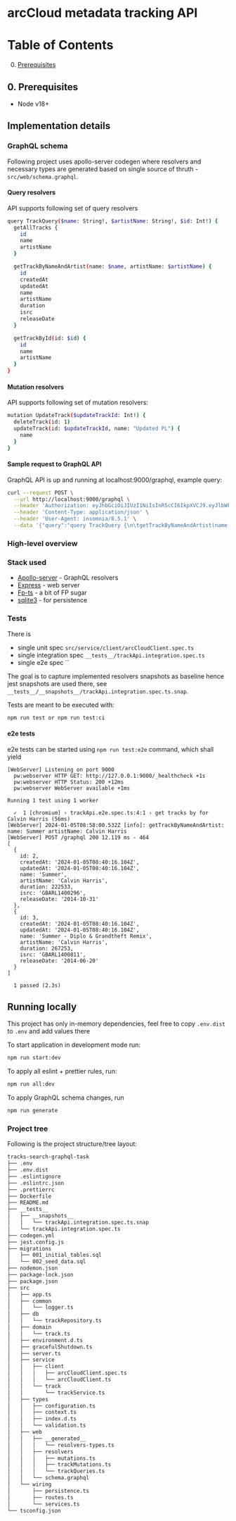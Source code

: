 # arcCloud metadata tracking API

# Table of Contents
0. [Prerequisites](#prerequisites)

## 0. Prerequisites

- Node v18+

## Implementation details

### GraphQL schema

Following project uses apollo-server codegen where resolvers and necessary types are generated based on single source of thruth - `src/web/schema.graphql`.

#### Query resolvers

API supports following set of query resolvers


```sh
query TrackQuery($name: String!, $artistName: String!, $id: Int!) {
  getAllTracks {
    id
    name
    artistName
  }

  getTrackByNameAndArtist(name: $name, artistName: $artistName) {
    id
    createdAt
    updatedAt
    name
    artistName
    duration
    isrc
    releaseDate
  }

  getTrackById(id: $id) {
    id
    name
    artistName
  }  
}
```

#### Mutation resolvers

API supports following set of mutation resolvers: 
```sh
mutation UpdateTrack($updateTrackId: Int!) {
  deleteTrack(id: 1)
  updateTrack(id: $updateTrackId, name: "Updated PL") {
    name
  }
}

```

#### Sample request to GraphQL API

GraphQL API is up and running at localhost:9000/graphql, example query: 

```sh
curl --request POST \
  --url http://localhost:9000/graphql \
  --header 'Authorization: eyJhbGciOiJIUzI1NiIsInR5cCI6IkpXVCJ9.eyJlbWFpbCI6ImVtYWlsIiwiaWF0IjoxNzA0MzE5Mzc4LCJleHAiOjE3MDQ5MjQxNzh9.dRysG06R1NIWMiF90hn6Twlid-wmV1zIQdLGDeFUlTE' \
  --header 'Content-Type: application/json' \
  --header 'User-Agent: insomnia/8.5.1' \
  --data '{"query":"query TrackQuery {\n\tgetTrackByNameAndArtist(name: \"Summer\", artistName: \"Calvin Harris\") {\n\t\tid\n\t\tcreatedAt\n\t\tupdatedAt\n\t\tname\n\t\tartistName\n\t\tduration\n\t\tisrc\n\t\treleaseDate\n\t}\n}\n","operationName":"TrackQuery"}'
```

### High-level overview


### Stack used

- [Apollo-server](https://www.apollographql.com/docs/apollo-server/) - GraphQL resolvers
- [Express](https://expressjs.com//) - web server
- [Fp-ts](https://gcanti.github.io/fp-ts/) - a bit of FP sugar
- [sqlite3](https://www.npmjs.com/package/sqlite) - for persistence

### Tests

There is
- single unit spec `src/service/client/arcCloudClient.spec.ts`
- single integration spec `__tests__/trackApi.integration.spec.ts`
- single e2e spec ``

The goal is to capture implemented resolvers snapshots as baseline hence jest snapshots are used there, see `__tests__/__snapshots__/trackApi.integration.spec.ts.snap`. 

Tests are meant to be executed with: 
```sh
npm run test or npm run test:ci
```

#### e2e tests 

e2e tests can be started using `npm run test:e2e` command, which shall yield
```
[WebServer] Listening on port 9000
  pw:webserver HTTP GET: http://127.0.0.1:9000/_healthcheck +1s
  pw:webserver HTTP Status: 200 +12ms
  pw:webserver WebServer available +1ms

Running 1 test using 1 worker

  ✓  1 [chromium] › trackApi.e2e.spec.ts:4:1 › get tracks by for Calvin Harris (56ms)
[WebServer] 2024-01-05T08:58:00.532Z [info]: getTrackByNameAndArtist: name: Summer artistName: Calvin Harris
[WebServer] POST /graphql 200 12.119 ms - 464
[
  {
    id: 2,
    createdAt: '2024-01-05T08:40:16.104Z',
    updatedAt: '2024-01-05T08:40:16.104Z',
    name: 'Summer',
    artistName: 'Calvin Harris',
    duration: 222533,
    isrc: 'GBARL1400296',
    releaseDate: '2014-10-31'
  },
  {
    id: 3,
    createdAt: '2024-01-05T08:40:16.104Z',
    updatedAt: '2024-01-05T08:40:16.104Z',
    name: 'Summer - Diplo & Grandtheft Remix',
    artistName: 'Calvin Harris',
    duration: 267253,
    isrc: 'GBARL1400811',
    releaseDate: '2014-06-20'
  }
]

  1 passed (2.3s)
```

## Running locally

This project has only in-memory dependencies, feel free to copy `.env.dist` to `.env` and add values there

To start application in development mode run:

```sh
npm run start:dev
```

To apply all eslint + prettier rules, run: 
```sh
npm run all:dev
```

To apply GraphQL schema changes, run 
```sh
npm run generate
```

### Project tree

Following is the project structure/tree layout:

```sh
tracks-search-graphql-task
├── .env
├── .env.dist
├── .eslintignore
├── .eslintrc.json
├── .prettierrc
├── Dockerfile
├── README.md
├── __tests__
│   ├── __snapshots__
│   │   └── trackApi.integration.spec.ts.snap
│   └── trackApi.integration.spec.ts
├── codegen.yml
├── jest.config.js
├── migrations
│   ├── 001_initial_tables.sql
│   └── 002_seed_data.sql
├── nodemon.json
├── package-lock.json
├── package.json
├── src
│   ├── app.ts
│   ├── common
│   │   └── logger.ts
│   ├── db
│   │   └── trackRepository.ts
│   ├── domain
│   │   └── track.ts
│   ├── environment.d.ts
│   ├── gracefulShutdown.ts
│   ├── server.ts
│   ├── service
│   │   ├── client
│   │   │   ├── arcCloudClient.spec.ts
│   │   │   └── arcCloudClient.ts
│   │   └── track
│   │       └── trackService.ts
│   ├── types
│   │   ├── configuration.ts
│   │   ├── context.ts
│   │   ├── index.d.ts
│   │   └── validation.ts
│   ├── web
│   │   ├── __generated__
│   │   │   └── resolvers-types.ts
│   │   ├── resolvers
│   │   │   ├── mutations.ts
│   │   │   ├── trackMutations.ts
│   │   │   └── trackQueries.ts
│   │   └── schema.graphql
│   └── wiring
│       ├── persistence.ts
│       ├── routes.ts
│       └── services.ts
└── tsconfig.json

```
